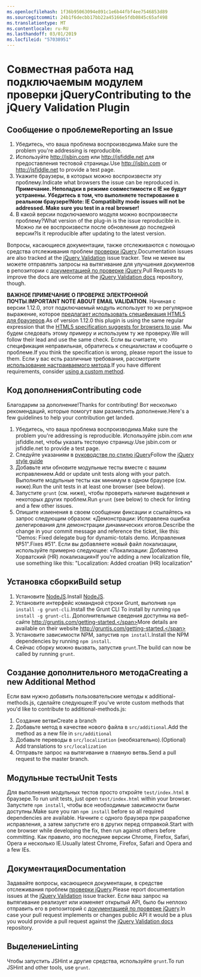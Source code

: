 ```yaml
---
ms.openlocfilehash: 1f36b95063094e891c1e6b44fbf4ee7546853d89
ms.sourcegitcommit: 24b1f6decbb17bb22a45166e5fdb0845c65af498
ms.translationtype: MT
ms.contentlocale: ru-RU
ms.lasthandoff: 03/01/2019
ms.locfileid: "57038951"
---
```

# <a name="contributing-to-the-jquery-validation-plugin"></a><span data-ttu-id="4618b-101">Совместная работа над подключаемым модулем проверки jQuery</span><span class="sxs-lookup"><span data-stu-id="4618b-101">Contributing to the jQuery Validation Plugin</span></span>

## <a name="reporting-an-issue"></a><span data-ttu-id="4618b-102">Сообщение о проблеме</span><span class="sxs-lookup"><span data-stu-id="4618b-102">Reporting an Issue</span></span>

1. <span data-ttu-id="4618b-103">Убедитесь, что ваша проблема воспроизводима.</span><span class="sxs-lookup"><span data-stu-id="4618b-103">Make sure the problem you're addressing is reproducible.</span></span>
2. <span data-ttu-id="4618b-104">Используйте http://jsbin.com или http://jsfiddle.net для предоставления тестовой страницы.</span><span class="sxs-lookup"><span data-stu-id="4618b-104">Use http://jsbin.com or http://jsfiddle.net to provide a test page.</span></span>
3. <span data-ttu-id="4618b-105">Укажите браузеры, в которых можно воспроизвести эту проблему.</span><span class="sxs-lookup"><span data-stu-id="4618b-105">Indicate what browsers the issue can be reproduced in.</span></span> <span data-ttu-id="4618b-106">**Примечание. Неполадки в режиме совместимости с IE не будут устранены. Убедитесь в том, что выполняете тестирование в реальном браузере!**</span><span class="sxs-lookup"><span data-stu-id="4618b-106">**Note: IE Compatibilty mode issues will not be addressed. Make sure you test in a real browser!**</span></span>
4. <span data-ttu-id="4618b-107">В какой версии подключаемого модуля можно воспроизвести проблему?</span><span class="sxs-lookup"><span data-stu-id="4618b-107">What version of the plug-in is the issue reproducible in.</span></span> <span data-ttu-id="4618b-108">Можно ли ее воспроизвести после обновления до последней версии?</span><span class="sxs-lookup"><span data-stu-id="4618b-108">Is it reproducible after updating to the latest version.</span></span>

<span data-ttu-id="4618b-109">Вопросы, касающиеся документации, также отслеживаются с помощью средства отслеживания проблем [проверки jQuery](https://github.com/jzaefferer/jquery-validation/issues).</span><span class="sxs-lookup"><span data-stu-id="4618b-109">Documentation issues are also tracked at the [jQuery Validation](https://github.com/jzaefferer/jquery-validation/issues) issue tracker.</span></span>
<span data-ttu-id="4618b-110">Тем не менее вы можете отправлять запросы на вытягивание для улучшения документов в репозитории с [документацией по проверке jQuery](https://github.com/jzaefferer/validation-content).</span><span class="sxs-lookup"><span data-stu-id="4618b-110">Pull Requests to improve the docs are welcome at the [jQuery Validation docs](https://github.com/jzaefferer/validation-content) repository, though.</span></span>

<span data-ttu-id="4618b-111">**ВАЖНОЕ ПРИМЕЧАНИЕ О ПРОВЕРКЕ ЭЛЕКТРОННОЙ ПОЧТЫ**.</span><span class="sxs-lookup"><span data-stu-id="4618b-111">**IMPORTANT NOTE ABOUT EMAIL VALIDATION**.</span></span> <span data-ttu-id="4618b-112">Начиная с версии 1.12.0, этот подключаемый модуль использует то же регулярное выражение, которое [предлагает использовать спецификация HTML5 для браузеров](https://html.spec.whatwg.org/multipage/forms.html#valid-e-mail-address).</span><span class="sxs-lookup"><span data-stu-id="4618b-112">As of version 1.12.0 this plugin is using the same regular expression that the [HTML5 specification suggests for browsers to use](https://html.spec.whatwg.org/multipage/forms.html#valid-e-mail-address).</span></span> <span data-ttu-id="4618b-113">Мы будем следовать этому примеру и используем ту же проверку.</span><span class="sxs-lookup"><span data-stu-id="4618b-113">We will follow their lead and use the same check.</span></span> <span data-ttu-id="4618b-114">Если вы считаете, что спецификация неправильная, обратитесь к специалистам и сообщите о проблеме.</span><span class="sxs-lookup"><span data-stu-id="4618b-114">If you think the specification is wrong, please report the issue to them.</span></span> <span data-ttu-id="4618b-115">Если у вас есть различные требования, рассмотрите [использование настраиваемого метода](http://jqueryvalidation.org/jQuery.validator.addMethod/).</span><span class="sxs-lookup"><span data-stu-id="4618b-115">If you have different requirements, consider [using a custom method](http://jqueryvalidation.org/jQuery.validator.addMethod/).</span></span>

## <a name="contributing-code"></a><span data-ttu-id="4618b-116">Код дополнения</span><span class="sxs-lookup"><span data-stu-id="4618b-116">Contributing code</span></span>

<span data-ttu-id="4618b-117">Благодарим за дополнение!</span><span class="sxs-lookup"><span data-stu-id="4618b-117">Thanks for contributing!</span></span> <span data-ttu-id="4618b-118">Вот несколько рекомендаций, которые помогут вам разместить дополнение.</span><span class="sxs-lookup"><span data-stu-id="4618b-118">Here's a few guidelines to help your contribution get landed.</span></span>

1. <span data-ttu-id="4618b-119">Убедитесь, что ваша проблема воспроизводима.</span><span class="sxs-lookup"><span data-stu-id="4618b-119">Make sure the problem you're addressing is reproducible.</span></span> <span data-ttu-id="4618b-120">Используйте jsbin.com или jsfiddle.net, чтобы указать тестовую страницу.</span><span class="sxs-lookup"><span data-stu-id="4618b-120">Use jsbin.com or jsfiddle.net to provide a test page.</span></span>
2. <span data-ttu-id="4618b-121">Следуйте указаниям в [руководстве по стилю jQuery](http://contribute.jquery.com/style-guides/js)</span><span class="sxs-lookup"><span data-stu-id="4618b-121">Follow the [jQuery style guide](http://contribute.jquery.com/style-guides/js)</span></span>
3. <span data-ttu-id="4618b-122">Добавьте или обновите модульные тесты вместе с вашим исправлением.</span><span class="sxs-lookup"><span data-stu-id="4618b-122">Add or update unit tests along with your patch.</span></span> <span data-ttu-id="4618b-123">Выполните модульные тесты как минимум в одном браузере (см. ниже).</span><span class="sxs-lookup"><span data-stu-id="4618b-123">Run the unit tests in at least one browser (see below).</span></span>
4. <span data-ttu-id="4618b-124">Запустите `grunt` (см. ниже), чтобы проверить наличие выделения и некоторых других проблем.</span><span class="sxs-lookup"><span data-stu-id="4618b-124">Run `grunt` (see below) to check for linting and a few other issues.</span></span>
5. <span data-ttu-id="4618b-125">Опишите изменения в своем сообщении фиксации и ссылайтесь на запрос следующим образом: «Демонстрации: Исправлена ошибка делегирования для демонстрации динамических итогов.</span><span class="sxs-lookup"><span data-stu-id="4618b-125">Describe the change in your commit message and reference the ticket, like this: "Demos: Fixed delegate bug for dynamic-totals demo.</span></span> <span data-ttu-id="4618b-126">Исправления №51".</span><span class="sxs-lookup"><span data-stu-id="4618b-126">Fixes #51".</span></span> <span data-ttu-id="4618b-127">Если вы добавляете новый файл локализации, используйте примерно следующее: «Локализации: Добавлена Хорватский (HR) локализация»</span><span class="sxs-lookup"><span data-stu-id="4618b-127">If you're adding a new localization file, use something like this: "Localization: Added croatian (HR) localization"</span></span>

## <a name="build-setup"></a><span data-ttu-id="4618b-128">Установка сборки</span><span class="sxs-lookup"><span data-stu-id="4618b-128">Build setup</span></span>

1. <span data-ttu-id="4618b-129">Установите [NodeJS](http://nodejs.org).</span><span class="sxs-lookup"><span data-stu-id="4618b-129">Install [NodeJS](http://nodejs.org).</span></span>
2. <span data-ttu-id="4618b-130">Установите интерфейс командной строки Grunt, выполнив `npm install -g grunt-cli`.</span><span class="sxs-lookup"><span data-stu-id="4618b-130">Install the Grunt CLI To install by running `npm install -g grunt-cli`.</span></span> <span data-ttu-id="4618b-131">Дополнительные сведения доступны на веб-сайте http://gruntjs.com/getting-started.</span><span class="sxs-lookup"><span data-stu-id="4618b-131">More details are available on their website http://gruntjs.com/getting-started.</span></span>
3. <span data-ttu-id="4618b-132">Установите зависимости NPM, запустив `npm install`.</span><span class="sxs-lookup"><span data-stu-id="4618b-132">Install the NPM dependencies by running `npm install`.</span></span>
4. <span data-ttu-id="4618b-133">Сейчас сборку можно вызвать, запустив `grunt`.</span><span class="sxs-lookup"><span data-stu-id="4618b-133">The build can now be called by running `grunt`.</span></span>

## <a name="creating-a-new-additional-method"></a><span data-ttu-id="4618b-134">Создание дополнительного метода</span><span class="sxs-lookup"><span data-stu-id="4618b-134">Creating a new Additional Method</span></span>

<span data-ttu-id="4618b-135">Если вам нужно добавить пользовательские методы к additional-methods.js, сделайте следующее:</span><span class="sxs-lookup"><span data-stu-id="4618b-135">If you've wrote custom methods that you'd like to contribute to additional-methods.js:</span></span>

1. <span data-ttu-id="4618b-136">Создание ветви</span><span class="sxs-lookup"><span data-stu-id="4618b-136">Create a branch</span></span>
2. <span data-ttu-id="4618b-137">Добавьте метод в качестве нового файла в `src/additional`.</span><span class="sxs-lookup"><span data-stu-id="4618b-137">Add the method as a new file in `src/additional`</span></span>
3. <span data-ttu-id="4618b-138">Добавьте переводы в `src/localization` (необязательно).</span><span class="sxs-lookup"><span data-stu-id="4618b-138">(Optional) Add translations to `src/localization`</span></span>
4. <span data-ttu-id="4618b-139">Отправьте запрос на вытягивание в главную ветвь.</span><span class="sxs-lookup"><span data-stu-id="4618b-139">Send a pull request to the master branch.</span></span>

## <a name="unit-tests"></a><span data-ttu-id="4618b-140">Модульные тесты</span><span class="sxs-lookup"><span data-stu-id="4618b-140">Unit Tests</span></span>

<span data-ttu-id="4618b-141">Для выполнения модульных тестов просто откройте `test/index.html` в браузере.</span><span class="sxs-lookup"><span data-stu-id="4618b-141">To run unit tests, just open `test/index.html` within your browser.</span></span> <span data-ttu-id="4618b-142">Запустите `npm install`, чтобы все необходимые зависимости были доступны.</span><span class="sxs-lookup"><span data-stu-id="4618b-142">Make sure you ran `npm install` before so all required dependencies are available.</span></span>
<span data-ttu-id="4618b-143">Начните с одного браузера при разработке исправления, а затем запустите его в других перед отправкой.</span><span class="sxs-lookup"><span data-stu-id="4618b-143">Start with one browser while developing the fix, then run against others before committing.</span></span> <span data-ttu-id="4618b-144">Как правило, это последние версии Chrome, Firefox, Safari, Opera и несколько IE.</span><span class="sxs-lookup"><span data-stu-id="4618b-144">Usually latest Chrome, Firefox, Safari and Opera and a few IEs.</span></span>

## <a name="documentation"></a><span data-ttu-id="4618b-145">Документация</span><span class="sxs-lookup"><span data-stu-id="4618b-145">Documentation</span></span>

<span data-ttu-id="4618b-146">Задавайте вопросы, касающиеся документации, в средстве отслеживания проблем [проверки jQuery](https://github.com/jzaefferer/jquery-validation/issues).</span><span class="sxs-lookup"><span data-stu-id="4618b-146">Please report documentation issues at the [jQuery Validation](https://github.com/jzaefferer/jquery-validation/issues) issue tracker.</span></span>
<span data-ttu-id="4618b-147">Если ваш запрос на вытягивание реализует или изменяет открытый API, было бы неплохо отправить его в репозиторий с [документацией по проверке jQuery](https://github.com/jzaefferer/validation-content).</span><span class="sxs-lookup"><span data-stu-id="4618b-147">In case your pull request implements or changes public API it would be a plus you would provide a pull request against the [jQuery Validation docs](https://github.com/jzaefferer/validation-content) repository.</span></span>

## <a name="linting"></a><span data-ttu-id="4618b-148">Выделение</span><span class="sxs-lookup"><span data-stu-id="4618b-148">Linting</span></span>

<span data-ttu-id="4618b-149">Чтобы запустить JSHint и другие средства, используйте `grunt`.</span><span class="sxs-lookup"><span data-stu-id="4618b-149">To run JSHint and other tools, use `grunt`.</span></span>

